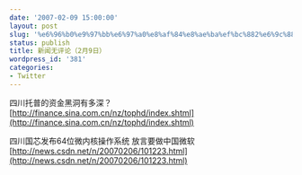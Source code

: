 ```yaml
---
date: '2007-02-09 15:00:00'
layout: post
slug: '%e6%96%b0%e9%97%bb%e6%97%a0%e8%af%84%e8%ae%ba%ef%bc%882%e6%9c%889%e6%97%a5%ef%bc%89'
status: publish
title: 新闻无评论（2月9日）
wordpress_id: '381'
categories:
- Twitter
---
```


四川托普的资金黑洞有多深？  
[http://finance.sina.com.cn/nz/tophd/index.shtml](http://finance.sina.com.cn/nz/tophd/index.shtml)

四川国芯发布64位微内核操作系统 放言要做中国微软  
[http://news.csdn.net/n/20070206/101223.html](http://news.csdn.net/n/20070206/101223.html)
